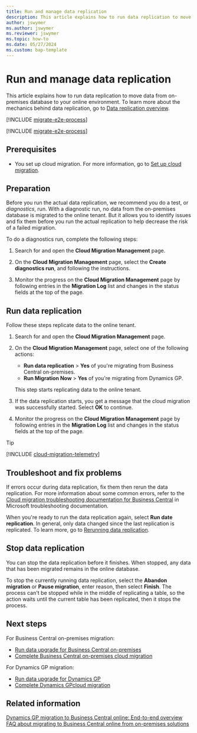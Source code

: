 ```yaml
---
title: Run and manage data replication
description: This article explains how to run data replication to move data from Business Central on-premises database to on line.
author: jswymer
ms.author: jswymer
ms.reviewer: jswymer
ms.topic: how-to 
ms.date: 05/27/2024
ms.custom: bap-template 
---
```


# Run and manage data replication

This article explains how to run data replication to move data from on-premises database to your online environment. To learn more about the mechanics behind data replication, go to [Data replication overview](migration-data-replication.md).

[!INCLUDE [migrate-e2e-process](../developer/includes/migrate-e2e-process.md)]

[!INCLUDE [migrate-e2e-process](../developer/includes/migrate-e2e-process-gp.md)]

## Prerequisites

- You set up cloud migration. For more information, go to [Set up cloud migration](migration-setup.md).

## Preparation

Before you run the actual data replication, we recommend you do a test, or *diagnostics*, run. With a diagnostic run, no data from the on-premises database is migrated to the online tenant. But it allows you to identify issues and fix them before you run the actual replication to help decrease the risk of a failed migration.

To do a diagnostics run, complete the following steps:

1. Search for and open the **Cloud Migration Management** page.

2. On the **Cloud Migration Management** page, select the **Create diagnostics run**, and following the instructions.

3. Monitor the progress on the **Cloud Migration Management** page by following entries in the **Migration Log** list and changes in the status fields at the top of the page.

## Run data replication

Follow these steps replicate data to the online tenant.

<!--This task runs the cloud migration that you set up previously, copying data from your on-premises database to your online environment.-->

1. Search for and open the **Cloud Migration Management** page.
2. On the **Cloud Migration Management** page, select one of the following actions:

   - **Run data replication** > **Yes** of you're migrating from Business Central on-premises.
   - **Run Migration Now** > **Yes** of you're migrating from Dynamics GP.

   This step starts replicating data to the online tenant.
3. If the data replication starts, you get a message that the cloud migration was successfully started. Select **OK** to continue.
4. Monitor the progress on the **Cloud Migration Management** page by following entries in the **Migration Log** list and changes in the status fields at the top of the page.

<!--
   - If data replication succeeds, the **Status** will change to **Completed** and the **Details** will change to **Replication completed successfully.**
   - If data replication fails, the **Status** will change to **Failed** and the **Details** will change to **Replication completed with failed tables.**-->
<!--## Track progress and migration status

The **Cloud Migration Management** page gives you access to details about the data replication.-->

   > [!TIP]
   > [!INCLUDE [cloud-migration-telemetry](../developer/includes/cloud-migration-telemetry.md)]

## Troubleshoot and fix problems

If errors occur during data replication, fix them then rerun the data replication. For more information about some common errors, refer to the [Cloud migration troubleshooting documentation for Business Central](/troubleshoot/dynamics-365/business-central/welcome-business-central) in Microsoft troubleshooting documentation.

When you're ready to run the data replication again, select **Run date replication**. In general, only data changed since the last replication is replicated. To learn more, go to [Rerunning data replication](migration-data-replication.md#rerunning-data-replication).

## Stop data replication

You can stop the data replication before it finishes. When stopped, any data that has been migrated remains in the online database.  

To stop the currently running data replication, select the **Abandon migration** or **Pause migration**, enter reason, then select **Finish**.  The process can't be stopped while in the middle of replicating a table, so the action waits until the current table has been replicated, then it stops the process.

## Next steps

For Business Central on-premises migration:

- [Run data upgrade for Business Central on-premises](migration-data-upgrade.md)
- [Complete  Business Central on-premises cloud migration](migration-finish.md)  

For Dynamics GP migration:

- [Run data upgrade for Dynamics GP](migration-data-upgrade-gp.md)
- [Complete Dynamics GPcloud migration](migration-finish-gp.md)

## Related information

[Dynamics GP migration to Business Central online: End-to-end overview](migrate-gp-overview.md)  
[FAQ about migrating to Business Central online from on-premises solutions](faq-migrate-data.md)  